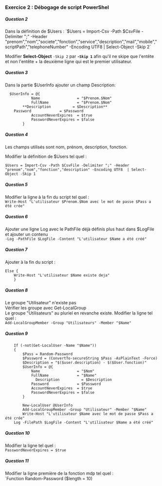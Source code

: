 ### Exercice 2 : Débogage de script PowerShel
##### Question 2   

Dans la définition de $Users : 
`$Users = Import-Csv -Path $CsvFile -Delimiter ";" -Header "prenom","nom","societe","fonction","service","description","mail","mobile","scriptPath","telephoneNumber" -Encoding UTF8  | Select-Object -Skip 2`  

Modifier **Select-Object** `-Skip 2` par **`-Skip 1`** afin qu'il ne skipe que l'entête et non l'entête + la deuxième ligne qui est le premier utilisateur.  

##### Question 3 
Dans la partie $UserInfo ajouter un champ Description:
```  
  $UserInfo = @{
            Name                 = "$Prenom.$Nom"
            FullName             = "$Prenom.$Nom"
	    **Description          = $Description**
	Password             = $Password
            AccountNeverExpires  = $true
            PasswordNeverExpires = $false
        }
```

##### Question 4   
Les champs utilisés sont nom, prénom, description, fonction.   

Modifier la définition de $Users tel quel :   

`$Users = Import-Csv -Path $CsvFile -Delimiter ";" -Header "prenom","nom","fonction","description" -Encoding UTF8  | Select-Object -Skip 1 ` 

##### Question 5   

Modifier la ligne à la fin du script tel quel :   
`Write-Host "L'utilisateur $Prenom.$Nom avec le mot de passe $Pass a été crée"`  

##### Question 6  

Ajouter une ligne Log avec le PathFile déjà définis plus haut dans $LogFile et ajouter un contenu   
`-Log -PathFile $LogFile -Content "L'utilisateur $Name a été créé"`  

##### Question 7  

Ajouter à la fin du script :  
```
Else {
	Write-Host "L'utilisateur $Name existe deja"
    }  
```

##### Question 8   

Le groupe "Utilisateur" n'existe pas  
Vérifier les groupe avec Get-LocalGroup  
Le groupe "Utilisateurs" au pluriel en revanche existe. Modifier la ligne tel quel :   
`Add-LocalGroupMember -Group "Utilisateurs" -Member "$Name"`  

##### Question 9   

```
    If (-not(Get-LocalUser -Name "$Name"))  
    {  
        $Pass = Random-Password  
        $Password = (ConvertTo-secureString $Pass -AsPlainText -Force)  
        $Description = "$($user.description) - $($User.fonction)"  
        $UserInfo = @{  
            Name                 = "$Nom"  
            FullName             = "$Name"  
	          Description          = $Description  
            Password             = $Password   
            AccountNeverExpires  = $true  
            PasswordNeverExpires = $false  
        }  

        New-LocalUser @UserInfo  
        Add-LocalGroupMember -Group "Utilisateur" -Member "$Name"  
        Write-Host "L'utilisateur $Name avec le mot de passe $Pass a été crée"  
	Log -FilePath $LogFile -Content "L'utilisateur $Name a été créé"  
```

##### Question 10   

Modifier la ligne tel quel :  
`PasswordNeverExpires = $true`  

##### Question 11 

Modifier la ligne première de la fonction mdp tel quel :  
`Function Random-Password ($length = 10)
